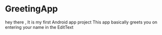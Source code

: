 # GreetingApp
hey there , It  is my first Android app project
This app basically greets you on entering your name in the EditText


